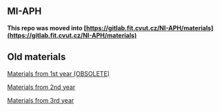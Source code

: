 
## MI-APH

**This repo was moved into [https://gitlab.fit.cvut.cz/NI-APH/materials](https://gitlab.fit.cvut.cz/NI-APH/materials)**

## Old materials

[Materials from 1st year (OBSOLETE)](https://www.dropbox.com/s/89su9beu24a0m1r/FIT_APH_2017.zip?dl=0)

[Materials from 2nd year](https://www.dropbox.com/s/pin6nvqp714hh7x/FIT_APH.zip?dl=0)

[Materials from 3rd year](https://gitlab.fit.cvut.cz/svecadam/MI-APH/tags/3.12.6)
